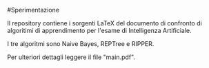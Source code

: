 #Sperimentazione

Il repository contiene i sorgenti LaTeX del documento di confronto di algoritimi di apprendimento per l'esame di Intelligenza Artificiale.

I tre algoritmi sono Naive Bayes, REPTree e RIPPER.

Per ulteriori dettagli leggere il file "main.pdf".